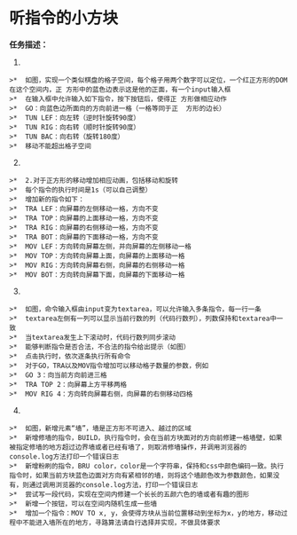 # 听指令的小方块

  **任务描述：**

  1.
    >*  如图，实现一个类似棋盘的格子空间，每个格子用两个数字可以定位，一个红正方形的DOM在这个空间内，正 方形中的蓝色边表示这是他的正面，有一个input输入框
    >*  在输入框中允许输入如下指令，按下按钮后，使得正 方形做相应动作
    >*  GO：向蓝色边所面向的方向前进一格（一格等同于正  方形的边长）
    >*  TUN LEF：向左转（逆时针旋转90度）
    >*  TUN RIG：向右转（顺时针旋转90度）
    >*  TUN BAC：向右转（旋转180度）
    >*  移动不能超出格子空间

  2.
    >*  2.对于正方形的移动增加相应动画，包括移动和旋转
    >*  每个指令的执行时间是1s（可以自己调整）
    >*  增加新的指令如下：
    >*  TRA LEF：向屏幕的左侧移动一格，方向不变
    >*  TRA TOP：向屏幕的上面移动一格，方向不变
    >*  TRA RIG：向屏幕的右侧移动一格，方向不变
    >*  TRA BOT：向屏幕的下面移动一格，方向不变
    >*  MOV LEF：方向转向屏幕左侧，并向屏幕的左侧移动一格
    >*  MOV TOP：方向转向屏幕上面，向屏幕的上面移动一格
    >*  MOV RIG：方向转向屏幕右侧，向屏幕的右侧移动一格
    >*  MOV BOT：方向转向屏幕下面，向屏幕的下面移动一格

  3.
    >*  如图，命令输入框由input变为textarea，可以允许输入多条指令，每一行一条
    >*  textarea左侧有一列可以显示当前行数的列（代码行数列），列数保持和textarea中一致
    >*  当textarea发生上下滚动时，代码行数列同步滚动
    >*  能够判断指令是否合法，不合法的指令给出提示（如图）
    >*  点击执行时，依次逐条执行所有命令
    >*  对于GO，TRA以及MOV指令增加可以移动格子数量的参数，例如
    >*  GO 3：向当前方向前进三格
    >*  TRA TOP 2：向屏幕上方平移两格
    >*  MOV RIG 4：方向转向屏幕右侧，向屏幕的右侧移动四格

  4.
    >*  如图，新增元素“墙”，墙是正方形不可进入、越过的区域
    >*  新增修墙的指令，BUILD，执行指令时，会在当前方块面对的方向前修建一格墙壁，如果被指定修墙的地方超过边界墙或者已经有墙了，则取消修墙操作，并调用浏览器的console.log方法打印一个错误日志
    >*  新增粉刷的指令，BRU color，color是一个字符串，保持和css中颜色编码一致。执行指令时，如果当前方块蓝色边面对方向有紧相邻的墙，则将这个墙颜色改为参数颜色，如果没有，则通过调用浏览器的console.log方法，打印一个错误日志
    >*  尝试写一段代码，实现在空间内修建一个长长的五颜六色的墙或者有趣的图形
    >*  新增一个按钮，可以在空间内随机生成一些墙
    >*  增加一个指令：MOV TO x, y，会使得方块从当前位置移动到坐标为x，y的地方，移动过程中不能进入墙所在的地方，寻路算法请自行选择并实现，不做具体要求
